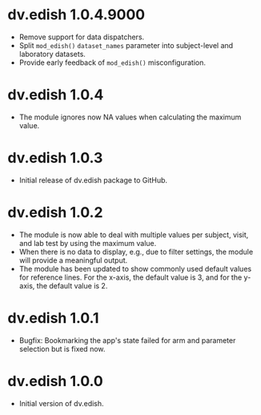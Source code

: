 # dv.edish 1.0.4.9000

- Remove support for data dispatchers.
- Split `mod_edish()` `dataset_names` parameter into subject-level and laboratory datasets.
- Provide early feedback of `mod_edish()` misconfiguration.

# dv.edish 1.0.4

- The module ignores now NA values when calculating the maximum value.

# dv.edish 1.0.3

- Initial release of dv.edish package to GitHub.

# dv.edish 1.0.2

- The module is now able to deal with multiple values per subject, visit, and lab test by using the maximum value.
- When there is no data to display, e.g., due to filter settings, the module will provide a meaningful output.
- The module has been updated to show commonly used default values for reference lines. For the x-axis, the default value is 3, and for the y-axis, the default value is 2.


# dv.edish 1.0.1

- Bugfix: Bookmarking the app's state failed for arm and parameter selection but is fixed now.

# dv.edish 1.0.0

- Initial version of dv.edish.
